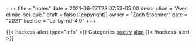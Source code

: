 +++
title = "notes"
date = 2021-06-27T23:07:53-05:00
description = "Avec el não-sei-quê."
draft = false
[[copyright]]
  owner = "Zach Stoebner"
  date = "2021"
  license = "cc-by-nd-4.0"
+++

{{< hackcss-alert type="info" >}}
Categories <a href="/categories/poetry">poetry</a> <a href="/categories/algo">algo</a> 
{{< /hackcss-alert >}}
